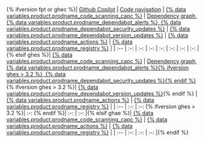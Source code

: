 {% ifversion fpt or ghec %}| [Github Copilot](/copilot/overview-of-github-copilot/about-github-copilot#about-github-copilot) | [Code navigation](/github/managing-files-in-a-repository/navigating-code-on-github) | [{% data variables.product.prodname_code_scanning_capc %}](/github/finding-security-vulnerabilities-and-errors-in-your-code/about-code-scanning) | [Dependency graph, {% data variables.product.prodname_dependabot_alerts %}, {% data variables.product.prodname_dependabot_security_updates %}](/code-security/supply-chain-security/about-the-dependency-graph#supported-package-ecosystems) | [{% data variables.product.prodname_dependabot_version_updates %}](/code-security/supply-chain-security/about-dependabot-version-updates#supported-repositories-and-ecosystems) | [{% data variables.product.prodname_actions %}](/actions/guides/about-continuous-integration#supported-languages) | [{% data variables.product.prodname_registry %}](/packages/learn-github-packages/introduction-to-github-packages#supported-clients-and-formats) |
| :-- | :-: | :-: | :-: | :-: | :-: | :-: | :-: |{% elsif ghes %}| [{% data variables.product.prodname_code_scanning_capc %}](/github/finding-security-vulnerabilities-and-errors-in-your-code/about-code-scanning) | [Dependency graph, {% data variables.product.prodname_dependabot_alerts %}{% ifversion ghes > 3.2 %}, {% data variables.product.prodname_dependabot_security_updates %}{% endif %}](/github/visualizing-repository-data-with-graphs/about-the-dependency-graph#supported-package-ecosystems) {% ifversion ghes > 3.2 %}| [{% data variables.product.prodname_dependabot_version_updates %}](/code-security/supply-chain-security/about-dependabot-version-updates#supported-repositories-and-ecosystems){% endif %} | [{% data variables.product.prodname_actions %}](/actions/guides/about-continuous-integration#supported-languages) | [{% data variables.product.prodname_registry %}](/packages/learn-github-packages/introduction-to-github-packages#supported-clients-and-formats) |
| :-- | :-: | :-: {% ifversion ghes > 3.2 %}| :-: {% endif %}| :-: | :-: |{% elsif ghae %}| [{% data variables.product.prodname_code_scanning_capc %}](/github/finding-security-vulnerabilities-and-errors-in-your-code/about-code-scanning) | [{% data variables.product.prodname_actions %}](/actions/guides/about-continuous-integration#supported-languages) | [{% data variables.product.prodname_registry %}](/packages/learn-github-packages/introduction-to-github-packages#supported-clients-and-formats) |
| :-- | :-: | :-: | :-: |{% endif %}
